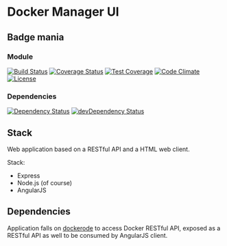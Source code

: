 # Docker Manager UI

## Badge mania

### Module

[![Build Status](https://travis-ci.org/Jbelmonte/docker-manager-ui.svg)](https://travis-ci.org/Jbelmonte/docker-manager-ui)
[![Coverage Status](https://coveralls.io/repos/Jbelmonte/docker-manager-ui/badge.svg?branch=master&service=github)](https://coveralls.io/github/Jbelmonte/docker-manager-ui?branch=master)
[![Test Coverage](https://codeclimate.com/github/Jbelmonte/docker-manager-ui/badges/coverage.svg)](https://codeclimate.com/github/Jbelmonte/docker-manager-ui/coverage)
[![Code Climate](https://codeclimate.com/github/Jbelmonte/docker-manager-ui/badges/gpa.svg)](https://codeclimate.com/github/Jbelmonte/docker-manager-ui)
[![License](http://img.shields.io/:license-mit-blue.svg)](http://doge.mit-license.org)

### Dependencies

[![Dependency Status](https://david-dm.org/jbelmonte/docker-manager-ui.svg)](https://david-dm.org/jbelmonte/docker-manager-ui)
[![devDependency Status](https://david-dm.org/jbelmonte/docker-manager-ui/dev-status.svg)](https://david-dm.org/jbelmonte/docker-manager-ui#info=devDependencies)



## Stack

Web application based on a RESTful API and a HTML web client.

Stack:

* Express
* Node.js (of course)
* AngularJS


## Dependencies

Application falls on [dockerode](https://github.com/apocas/dockerode/) to access Docker RESTful API, exposed as a RESTful API as well to be consumed by AngularJS client.